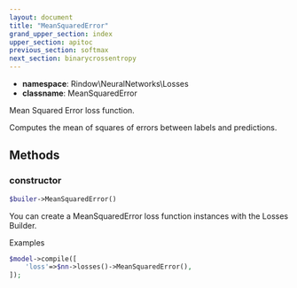 ```yaml
---
layout: document
title: "MeanSquaredError"
grand_upper_section: index
upper_section: apitoc
previous_section: softmax
next_section: binarycrossentropy
---
```


- **namespace**: Rindow\NeuralNetworks\Losses
- **classname**: MeanSquaredError

Mean Squared Error loss function.

Computes the mean of squares of errors between labels and predictions.

Methods
-------

### constructor
```php
$builer->MeanSquaredError()
```
You can create a MeanSquaredError loss function instances with the Losses Builder.

Examples

```php
$model->compile([
    'loss'=>$nn->losses()->MeanSquaredError(),
]);
```
